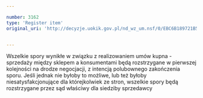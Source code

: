 ```yaml
---

number: 3162
type: 'Register item'
original_uri: 'http://decyzje.uokik.gov.pl/nd_wz_um.nsf/0/EBC6B189721B521EC12579F80049AA38?OpenDocument'


---
```


Wszelkie spory wynikłe w związku z realizowaniem umów kupna - sprzedaży między sklepem a konsumentami będą rozstrzygane w pierwszej kolejności na drodze negocjacji, z intencją polubownego zakończenia sporu. Jeśli jednak nie byłoby to możliwe, lub też byłoby niesatysfakcjonujące dla którejkolwiek ze stron, wszelkie spory będą rozstrzygane przez sąd właściwy dla siedziby sprzedawcy

